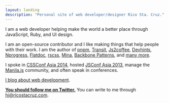 ```yaml
---
layout: landing
description: "Personal site of web developer/designer Rico Sta. Cruz."
---
```


I am a web developer helping make the world a better place through
JavaScript, Ruby, and UI design.

I am an open-source contributor and I like making things that help people with 
their work. I am the author of [pnpm], [Transit], [Js2coffee], [Devhints], [Nprogress], [Flatdoc], 
      [rscss], [Mina], [Backbone Patterns], and [many more][Github].

I spoke in [CSSConf Asia 2014], hosted [JSConf Asia 2013], manage the [Manila.js] community, and often 
speak in conferences.

[I blog about web development](https://ricostacruz.com/til).

__[You should follow me on Twitter.][twitter]__ You can write to me through
[hi@ricostacruz.com].

[Transit]: http://ricostacruz.com/jquery.transit
[Flatdoc]: http://ricostacruz.com/flatdoc
[pnpm]: https://github.com/rstacruz/pnpm
[js2coffee]: http://js2.coffee
[NProgress]: http://ricostacruz.com/nprogress
[rscss]: http://rscss.io
[Mina]: https://github.com/mina-deploy/mina
[Sinatra Assetpack]: http://github.com/rstacruz/sinatra-assetpack
[Ubuntu Dust]: https://wiki.ubuntu.com/Artwork/Incoming/DustTheme
[twitter]: https://twitter.com/rstacruz
[Backbone Patterns]: https://github.com/rstacruz/backbone-patterns
[hi@ricostacruz.com]: mailto:hi@ricostacruz.com
[Manila.js]: http://manilajs.com/
[CSSConf Asia 2014]: http://2014.cssconf.asia/
[Jsconf Asia 2013]: http://2013.jsconf.asia/
[Philippine Web Designers Organization]: http://pwdo.org/
[Github]: http://github.com/rstacruz
[Devhints]: https://devhints.io
